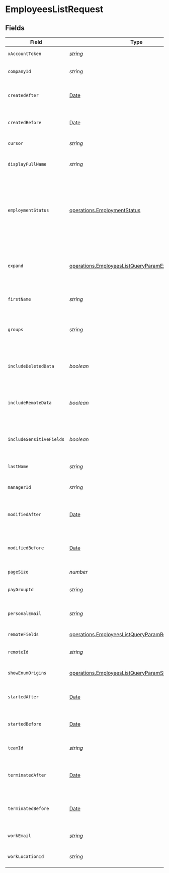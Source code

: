 # EmployeesListRequest


## Fields

| Field                                                                                                                                   | Type                                                                                                                                    | Required                                                                                                                                | Description                                                                                                                             |
| --------------------------------------------------------------------------------------------------------------------------------------- | --------------------------------------------------------------------------------------------------------------------------------------- | --------------------------------------------------------------------------------------------------------------------------------------- | --------------------------------------------------------------------------------------------------------------------------------------- |
| `xAccountToken`                                                                                                                         | *string*                                                                                                                                | :heavy_check_mark:                                                                                                                      | Token identifying the end user.                                                                                                         |
| `companyId`                                                                                                                             | *string*                                                                                                                                | :heavy_minus_sign:                                                                                                                      | If provided, will only return employees for this company.                                                                               |
| `createdAfter`                                                                                                                          | [Date](https://developer.mozilla.org/en-US/docs/Web/JavaScript/Reference/Global_Objects/Date)                                           | :heavy_minus_sign:                                                                                                                      | If provided, will only return objects created after this datetime.                                                                      |
| `createdBefore`                                                                                                                         | [Date](https://developer.mozilla.org/en-US/docs/Web/JavaScript/Reference/Global_Objects/Date)                                           | :heavy_minus_sign:                                                                                                                      | If provided, will only return objects created before this datetime.                                                                     |
| `cursor`                                                                                                                                | *string*                                                                                                                                | :heavy_minus_sign:                                                                                                                      | The pagination cursor value.                                                                                                            |
| `displayFullName`                                                                                                                       | *string*                                                                                                                                | :heavy_minus_sign:                                                                                                                      | If provided, will only return employees with this display name.                                                                         |
| `employmentStatus`                                                                                                                      | [operations.EmploymentStatus](../../models/operations/employmentstatus.md)                                                              | :heavy_minus_sign:                                                                                                                      | If provided, will only return employees with this employment status.<br/><br/>* `ACTIVE` - ACTIVE<br/>* `PENDING` - PENDING<br/>* `INACTIVE` - INACTIVE |
| `expand`                                                                                                                                | [operations.EmployeesListQueryParamExpand](../../models/operations/employeeslistqueryparamexpand.md)                                    | :heavy_minus_sign:                                                                                                                      | Which relations should be returned in expanded form. Multiple relation names should be comma separated without spaces.                  |
| `firstName`                                                                                                                             | *string*                                                                                                                                | :heavy_minus_sign:                                                                                                                      | If provided, will only return employees with this first name.                                                                           |
| `groups`                                                                                                                                | *string*                                                                                                                                | :heavy_minus_sign:                                                                                                                      | If provided, will only return employees matching the group ids; multiple groups can be separated by commas.                             |
| `includeDeletedData`                                                                                                                    | *boolean*                                                                                                                               | :heavy_minus_sign:                                                                                                                      | Whether to include data that was marked as deleted by third party webhooks.                                                             |
| `includeRemoteData`                                                                                                                     | *boolean*                                                                                                                               | :heavy_minus_sign:                                                                                                                      | Whether to include the original data Merge fetched from the third-party to produce these models.                                        |
| `includeSensitiveFields`                                                                                                                | *boolean*                                                                                                                               | :heavy_minus_sign:                                                                                                                      | Whether to include sensitive fields (such as social security numbers) in the response.                                                  |
| `lastName`                                                                                                                              | *string*                                                                                                                                | :heavy_minus_sign:                                                                                                                      | If provided, will only return employees with this last name.                                                                            |
| `managerId`                                                                                                                             | *string*                                                                                                                                | :heavy_minus_sign:                                                                                                                      | If provided, will only return employees for this manager.                                                                               |
| `modifiedAfter`                                                                                                                         | [Date](https://developer.mozilla.org/en-US/docs/Web/JavaScript/Reference/Global_Objects/Date)                                           | :heavy_minus_sign:                                                                                                                      | If provided, only objects synced by Merge after this date time will be returned.                                                        |
| `modifiedBefore`                                                                                                                        | [Date](https://developer.mozilla.org/en-US/docs/Web/JavaScript/Reference/Global_Objects/Date)                                           | :heavy_minus_sign:                                                                                                                      | If provided, only objects synced by Merge before this date time will be returned.                                                       |
| `pageSize`                                                                                                                              | *number*                                                                                                                                | :heavy_minus_sign:                                                                                                                      | Number of results to return per page.                                                                                                   |
| `payGroupId`                                                                                                                            | *string*                                                                                                                                | :heavy_minus_sign:                                                                                                                      | If provided, will only return employees for this pay group                                                                              |
| `personalEmail`                                                                                                                         | *string*                                                                                                                                | :heavy_minus_sign:                                                                                                                      | If provided, will only return Employees with this personal email                                                                        |
| `remoteFields`                                                                                                                          | [operations.EmployeesListQueryParamRemoteFields](../../models/operations/employeeslistqueryparamremotefields.md)                        | :heavy_minus_sign:                                                                                                                      | Deprecated. Use show_enum_origins.                                                                                                      |
| `remoteId`                                                                                                                              | *string*                                                                                                                                | :heavy_minus_sign:                                                                                                                      | The API provider's ID for the given object.                                                                                             |
| `showEnumOrigins`                                                                                                                       | [operations.EmployeesListQueryParamShowEnumOrigins](../../models/operations/employeeslistqueryparamshowenumorigins.md)                  | :heavy_minus_sign:                                                                                                                      | Which fields should be returned in non-normalized form.                                                                                 |
| `startedAfter`                                                                                                                          | [Date](https://developer.mozilla.org/en-US/docs/Web/JavaScript/Reference/Global_Objects/Date)                                           | :heavy_minus_sign:                                                                                                                      | If provided, will only return employees that started after this datetime.                                                               |
| `startedBefore`                                                                                                                         | [Date](https://developer.mozilla.org/en-US/docs/Web/JavaScript/Reference/Global_Objects/Date)                                           | :heavy_minus_sign:                                                                                                                      | If provided, will only return employees that started before this datetime.                                                              |
| `teamId`                                                                                                                                | *string*                                                                                                                                | :heavy_minus_sign:                                                                                                                      | If provided, will only return employees for this team.                                                                                  |
| `terminatedAfter`                                                                                                                       | [Date](https://developer.mozilla.org/en-US/docs/Web/JavaScript/Reference/Global_Objects/Date)                                           | :heavy_minus_sign:                                                                                                                      | If provided, will only return employees that were terminated after this datetime.                                                       |
| `terminatedBefore`                                                                                                                      | [Date](https://developer.mozilla.org/en-US/docs/Web/JavaScript/Reference/Global_Objects/Date)                                           | :heavy_minus_sign:                                                                                                                      | If provided, will only return employees that were terminated before this datetime.                                                      |
| `workEmail`                                                                                                                             | *string*                                                                                                                                | :heavy_minus_sign:                                                                                                                      | If provided, will only return Employees with this work email                                                                            |
| `workLocationId`                                                                                                                        | *string*                                                                                                                                | :heavy_minus_sign:                                                                                                                      | If provided, will only return employees for this location.                                                                              |